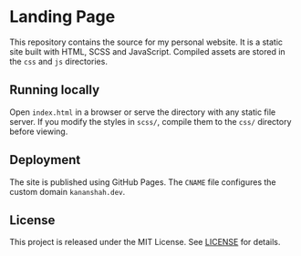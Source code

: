 # Landing Page

This repository contains the source for my personal website. It is a static site built with HTML, SCSS and JavaScript. Compiled assets are stored in the `css` and `js` directories.

## Running locally

Open `index.html` in a browser or serve the directory with any static file server. If you modify the styles in `scss/`, compile them to the `css/` directory before viewing.

## Deployment

The site is published using GitHub Pages. The `CNAME` file configures the custom domain `kananshah.dev`.

## License

This project is released under the MIT License. See [LICENSE](LICENSE) for details.

